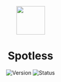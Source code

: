 <p align=center><img src="https://cdn-icons-png.flaticon.com/512/10464/10464776.png" width="75" height="75"></p>
<h1 align=center>Spotless</h1>

<div align="center">

  ![Version](https://img.shields.io/badge/Version-v1.1.1-blue?style=flat-square) 
  ![Status](https://img.shields.io/badge/Status-Down-red?style=flat-square)

</div>
